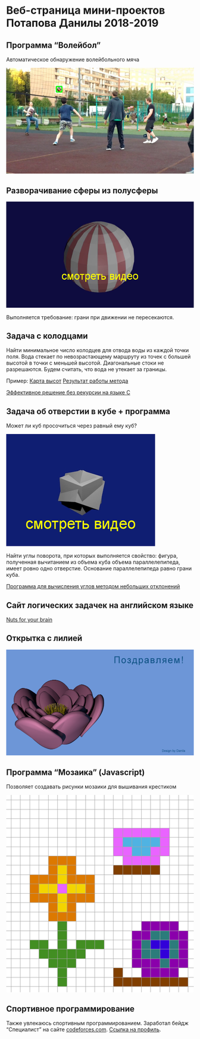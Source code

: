 # Веб-страница мини-проектов Потапова Данилы 2018-2019

## Программа “Волейбол”

Автоматическое обнаружение волейбольного мяча

![Volleyball](https://github.com/Danila2016/portfolio/blob/master/images/s1_60_70_0223.jpg?raw=true)

## Разворачивание сферы из полусферы

[![Sphere unfolding](https://github.com/Danila2016/portfolio/blob/master/images/sphere.png?raw=true)](https://github.com/Danila2016/portfolio/blob/master/videos/sphere.mp4?raw=true)

Выполняется требование: грани при движении не пересекаются.

## Задача с колодцами

Найти минимальное число колодцев для отвода воды из каждой точки поля. Вода стекает по невозрастающему маршруту из точек с большей высотой в точки с меньшей высотой. Диагональные стоки не разрешаются. Будем считать, что вода не утекает за границы.

Пример: [Карта высот](https://github.com/Danila2016/portfolio/blob/master/images/wells.jpg?raw=true)
[Результат работы метода](https://github.com/Danila2016/portfolio/blob/master/images/wells_solution.jpg?raw=true)

[Эффективное решение без рекурсии на языке C](https://github.com/Danila2016/portfolio/blob/master/sources/p4.c)

## Задача об отверстии в кубе + программа

Может ли куб просочиться через равный ему куб?

[![Cube](https://github.com/Danila2016/portfolio/blob/master/images/cube.png?raw=true)](https://github.com/Danila2016/portfolio/blob/master/videos/cube_h264_mpeg4.mp4?raw=true)

Найти углы поворота, при которых выполняется свойство: фигура, полученная вычитанием из объема куба объема параллелепипеда, имеет ровно одно отверстие. Основание параллелепипеда равно грани куба.

[Программа для вычисления углов методом небольших отклонений](https://github.com/Danila2016/portfolio/blob/master/sources/align_release.py)

## Сайт логических задачек на английском языке

[Nuts for your brain](www.facebook.com/NutsForYourBrain)

## Открытка с лилией

![Lily](https://github.com/Danila2016/portfolio/blob/master/images/lily1.png?raw=true)

## Программа “Мозаика” (Javascript)

Позволяет создавать рисунки мозаики для вышивания крестиком

![Mosaic](https://github.com/Danila2016/portfolio/blob/master/images/flower2.png?raw=true)

## Спортивное программирование

Также увлекаюсь спортивным программированием. Заработал бейдж “Специалист” на сайте [codeforces.com](https://codeforces.com). [Ссылка на профиль](https://codeforces.com/profile/DSP-friendly).